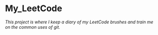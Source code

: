 # My_LeetCode
*This project is where I keep a diary of my LeetCode brushes and train me on the common uses of git.*